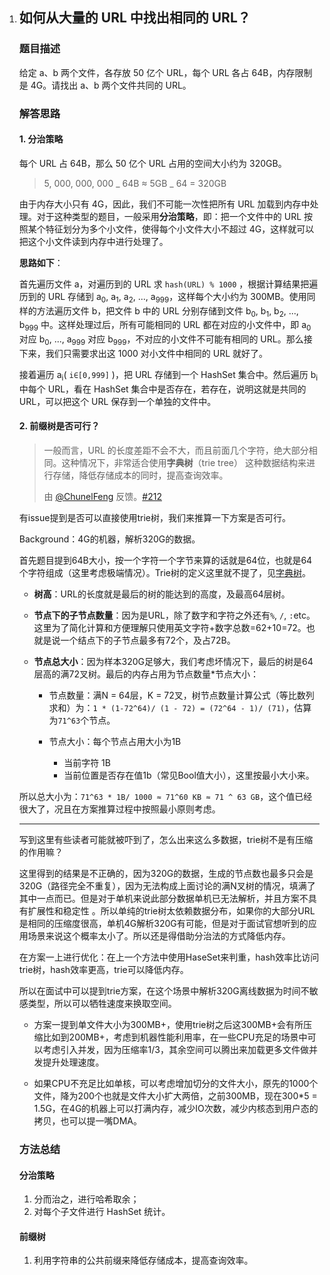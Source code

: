 1. ## 如何从大量的 URL 中找出相同的 URL？

    ### 题目描述

    给定 a、b 两个文件，各存放 50 亿个 URL，每个 URL 各占 64B，内存限制是 4G。请找出 a、b 两个文件共同的 URL。

    ### 解答思路

    #### 1. 分治策略

    每个 URL 占 64B，那么 50 亿个 URL 占用的空间大小约为 320GB。

    > 5, 000, 000, 000 _ 64B ≈ 5GB _ 64 = 320GB

    由于内存大小只有 4G，因此，我们不可能一次性把所有 URL 加载到内存中处理。对于这种类型的题目，一般采用**分治策略**，即：把一个文件中的 URL 按照某个特征划分为多个小文件，使得每个小文件大小不超过 4G，这样就可以把这个小文件读到内存中进行处理了。

    **思路如下**：

    首先遍历文件 a，对遍历到的 URL 求 `hash(URL) % 1000` ，根据计算结果把遍历到的 URL 存储到 a<sub>0</sub>, a<sub>1</sub>, a<sub>2</sub>, ..., a<sub>999</sub>，这样每个大小约为 300MB。使用同样的方法遍历文件 b，把文件 b 中的 URL 分别存储到文件 b<sub>0</sub>, b<sub>1</sub>, b<sub>2</sub>, ..., b<sub>999</sub> 中。这样处理过后，所有可能相同的 URL 都在对应的小文件中，即 a<sub>0</sub> 对应 b<sub>0</sub>, ..., a<sub>999</sub> 对应 b<sub>999</sub>，不对应的小文件不可能有相同的 URL。那么接下来，我们只需要求出这 1000 对小文件中相同的 URL 就好了。

    接着遍历 a<sub>i</sub>( `i∈[0,999]` )，把 URL 存储到一个 HashSet 集合中。然后遍历 b<sub>i</sub> 中每个 URL，看在 HashSet 集合中是否存在，若存在，说明这就是共同的 URL，可以把这个 URL 保存到一个单独的文件中。

    #### 2. 前缀树是否可行？

    > 一般而言，URL 的长度差距不会不大，而且前面几个字符，绝大部分相同。这种情况下，非常适合使用**字典树**（trie tree） 这种数据结构来进行存储，降低存储成本的同时，提高查询效率。
    >
    > 由 [@ChunelFeng](https://github.com/ChunelFeng) 反馈。[#212](https://github.com/doocs/advanced-java/issues/212)

    有issue提到是否可以直接使用trie树，我们来推算一下方案是否可行。

    Background：4G的机器，解析320G的数据。

    首先题目提到64B大小，按一个字符一个字节来算的话就是64位，也就是64个字符组成（这里考虑极端情况）。Trie树的定义这里就不提了，见[字典树](https://doocs.github.io/leetcode/tags/#%E5%A4%9A%E7%BA%BF%E7%A8%8B)。

    - **树高**：URL的长度就是最后的树的能达到的高度，及最高64层树。

    - **节点下的子节点数量**：因为是URL，除了数字和字符之外还有`%`, `/`, `:`etc。这里为了简化计算和方便理解只使用英文字符+数字总数=62+10=72。也就是说一个结点下的子节点最多有72个，及占72B。

    - **节点总大小**：因为样本320G足够大，我们考虑坏情况下，最后的树是64层高的满72叉树。最后的内存占用为节点数量*节点大小：

        - 节点数量：满N = 64层，K = 72叉，树节点数量计算公式（等比数列求和）为：`1 * (1-72^64)/ (1 - 72) = (72^64 - 1)/ (71)`，估算为`71^63`个节点。

        - 节点大小：每个节点占用大小为1B
            - 当前字符 1B
            - 当前位置是否存在值1b（常见Bool值大小），这里按最小大小来。

    所以总大小为：`71^63 * 1B/ 1000 ≈ 71^60 KB ≈ 71 ^ 63 GB`，这个值已经很大了，况且在方案推算过程中按照最小原则考虑。

    ---

    

    写到这里有些读者可能就被吓到了，怎么出来这么多数据，trie树不是有压缩的作用嘛？

    这里得到的结果是不正确的，因为320G的数据，生成的节点数也最多只会是320G（路径完全不重复），因为无法构成上面讨论的满N叉树的情况，填满了其中一点而已。但是对于单机来说此部分数据单机已无法解析，并且方案不具有扩展性和稳定性 。所以单纯的trie树太依赖数据分布，如果你的大部分URL是相同的压缩度很高，单机4G解析320G有可能，但是对于面试官想听到的应用场景来说这个概率太小了。所以还是得借助分治法的方式降低内存。

    在方案一上进行优化：在上一个方法中使用HaseSet来判重，hash效率比访问trie树，hash效率更高，trie可以降低内存。

    所以在面试中可以提到trie方案，在这个场景中解析320G离线数据为时间不敏感类型，所以可以牺牲速度来换取空间。

    - 方案一提到单文件大小为300MB+，使用trie树之后这300MB+会有所压缩比如到200MB+，考虑到机器性能利用率，在一些CPU充足的场景中可以考虑引入并发，因为压缩率1/3，其余空间可以腾出来加载更多文件做并发提升处理速度。

    - 如果CPU不充足比如单核，可以考虑增加切分的文件大小，原先的1000个文件，降为200个也就是文件大小扩大两倍，之前300MB，现在300*5 = 1.5G，在4G的机器上可以打满内存，减少IO次数，减少内核态到用户态的拷贝，也可以提一嘴DMA。

    

    

    ### 方法总结

    #### 分治策略

    1. 分而治之，进行哈希取余；
    1. 对每个子文件进行 HashSet 统计。

    #### 前缀树

    1. 利用字符串的公共前缀来降低存储成本，提高查询效率。
